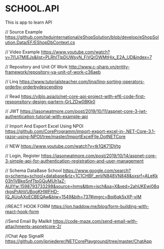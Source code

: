 # SCHOOL.API
This is app to learn API

// Source Example
https://github.com/teduinternational/eShopSolution/blob/develop/eShopSolution.Data/EF/EShopDbContext.cs

// Video Example
https://www.youtube.com/watch?v=7I1Jj7MIEJs&list=PLRhlTlpDUWsyN_FiVQrDWMtHix_E2A_UD&index=7

// Repository and Unit Of Work
http://www.c-sharp.vn/entity-framework/repository-va-unit-of-work-c36aeb

// Linq 
https://www.tutorialsteacher.com/linq/linq-sorting-operators-orderby-orderbydescending

// Read
https://viblo.asia/p/net-core-api-project-with-ef6-code-first-responsitory-design-partern-GrLZDw0BKk0

// JWT
https://jasonwatmore.com/post/2019/10/11/aspnet-core-3-jwt-authentication-tutorial-with-example-api

// Import And Export Excel Using NPOI
https://github.com/CoreProgramm/import-export-excel-in-.NET-Core-3.1-razor-using-NPOI/tree/master/ImportExcelFIle.DotNETCore

// NEW
https://www.youtube.com/watch?v=tk1QK71DVtg

// Login, Register
https://jasonwatmore.com/post/2019/10/14/aspnet-core-3-simple-api-for-authentication-registration-and-user-management

// Schema DataBase School
https://www.google.com/search?q=schema+school+database&rlz=1C1CHBF_enVN848VN848&sxsrf=ALeKk03h1VBkqSnfTtpGQuMUh1aZ-AUIYw:1598793733298&source=lnms&tbm=isch&sa=X&ved=2ahUKEwi08qrkgsPrAhVUBogKHWFHD-IQ_AUoAXoECBEQAw&biw=1549&bih=737#imgrc=Bqi6qk5xXP-vjM

//REACT HOOK FORM
https://jon.haddow.me/blog/form-building-with-react-hook-form

//Send Email By Mailkit
https://code-maze.com/send-email-with-attachments-aspnetcore-2/

//Chat App SignalR
https://github.com/jpniederer/NETCorePlayground/tree/master/ChatApp
